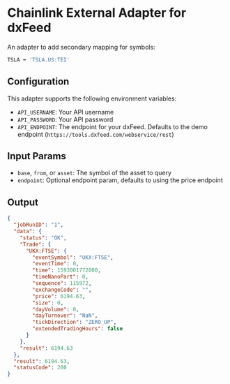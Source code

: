 # Chainlink External Adapter for dxFeed

An adapter to add secondary mapping for symbols:

```bash
TSLA ➡️ 'TSLA.US:TEI'
```

## Configuration

This adapter supports the following environment variables:

- `API_USERNAME`: Your API username
- `API_PASSWORD`: Your API password
- `API_ENDPOINT`: The endpoint for your dxFeed. Defaults to the demo endpoint (`https://tools.dxfeed.com/webservice/rest`)

## Input Params

- `base`, `from`, or `asset`: The symbol of the asset to query
- `endpoint`: Optional endpoint param, defaults to using the price endpoint

## Output

```json
{
  "jobRunID": "1",
  "data": {
    "status": "OK",
    "Trade": {
      "UKX:FTSE": {
        "eventSymbol": "UKX:FTSE",
        "eventTime": 0,
        "time": 1593001772000,
        "timeNanoPart": 0,
        "sequence": 115972,
        "exchangeCode": "",
        "price": 6194.63,
        "size": 0,
        "dayVolume": 0,
        "dayTurnover": "NaN",
        "tickDirection": "ZERO_UP",
        "extendedTradingHours": false
      }
    },
    "result": 6194.63
  },
  "result": 6194.63,
  "statusCode": 200
}
```
